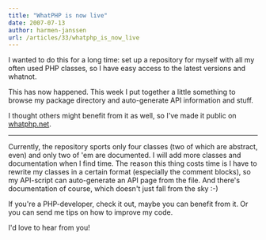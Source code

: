 ```yaml
---
title: "WhatPHP is now live"
date: 2007-07-13
author: harmen-janssen
url: /articles/33/whatphp_is_now_live
---
```


<p>I wanted to do this for a long time: set up a repository for myself with all my often used PHP classes, so I have easy access to the latest versions and whatnot.</p>
<p>This has now happened. This week I put together a little something to browse my package directory and auto-generate API information and stuff.</p>
<p>I thought others might benefit from it as well, so I've made it public on <a href="http://whatphp.net">whatphp.net</a>.</p>

---

Currently, the repository sports only four classes (two of which are abstract, even) and only two of 'em are documented. I will add more classes and documentation when I find time. The reason this thing costs time is I have to rewrite my classes in a certain format (especially the comment blocks), so my API-script can auto-generate an API page from the file. And there's documentation of course, which doesn't just fall from the sky :-)

If you're a PHP-developer, check it out, maybe you can benefit from it. Or you can send me tips on how to improve my code.

I'd love to hear from you!

